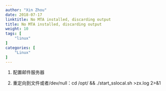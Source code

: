 ```yaml
---
author: "Xin Zhou"
date: 2018-07-17
linktitle: No MTA installed, discarding output
title: No MTA installed, discarding output
weight: 10
tags: [
    "linux"
]
categories: [
    "Linux"
]
---
```

1. 配置邮件服务器

2. 重定向到文件或者/dev/null：cd /opt/ && ./start_sslocal.sh >zx.log 2>&1